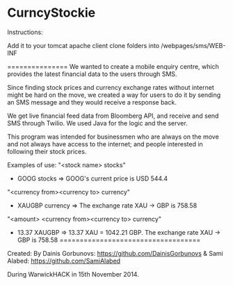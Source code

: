 CurncyStockie
==============
Instructions:

Add it to your tomcat apache client
clone folders into /webpages/sms/WEB-INF

===============
We wanted to create a mobile enquiry centre, which provides the latest financial data to the users through SMS.

Since finding stock prices and currency exchange rates without internet might be hard on the move, we created a way for users to do it by sending an SMS message and they would receive a response back.

We get live financial feed data from Bloomberg API, and receive and send SMS through Twilio. We used Java for the logic and the server.

This program was intended for businessmen who are always on the move and not always have access to the internet; and people interested in following their stock prices.

Examples of use:
"&lt;stock name&gt; stocks"
- GOOG stocks
=&gt; GOOG's current price is USD 544.4

"&lt;currency from&gt;&lt;currency to&gt; currency"
- XAUGBP currency
=&gt; The exchange rate XAU -&gt; GBP is 758.58

"&lt;amount&gt; &lt;currency from&gt;&lt;currency to&gt; currency"
- 13.37 XAUGBP
=&gt; 13.37 XAU = 1042.21 GBP. The exchange rate XAU -&gt; GBP is 758.58
===================================

Created:
By 
  Dainis Gorbunovs: https://github.com/DainisGorbunovs
& Sami Alabed: https://github.com/SamiAlabed

During WarwickHACK in 15th November 2014.
